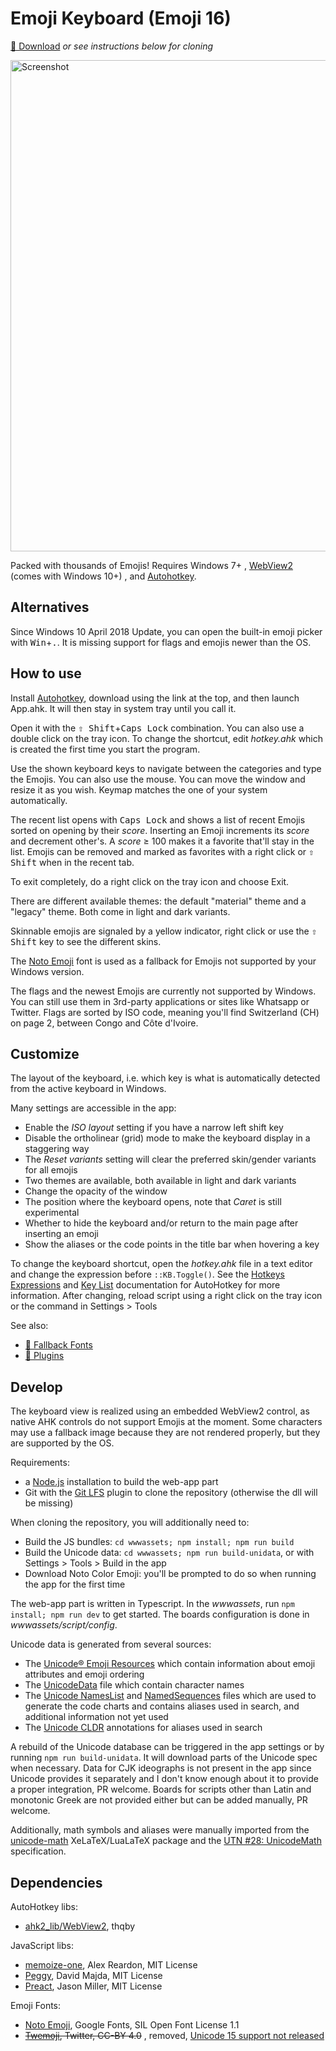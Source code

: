 Emoji Keyboard (Emoji 16)
==============
[💾 Download](https://github.com/gilleswaeber/emoji-keyboard/releases/latest/download/emoji-keyboard.zip) *or see instructions below for cloning*

<img alt="Screenshot" src="https://i.imgur.com/qpVBhXt.png" width="786" />

Packed with thousands of Emojis!
Requires Windows 7+
, [WebView2](https://go.microsoft.com/fwlink/p/?LinkId=2124703) (comes with Windows 10+)
, and [Autohotkey](https://autohotkey.com/).

Alternatives
------------
Since Windows 10 April 2018 Update, you can open the built-in emoji picker with <kbd>Win</kbd>+<kbd>.</kbd>.
It is missing support for flags and emojis newer than the OS.

How to use
----------
Install [Autohotkey](https://autohotkey.com/), download using the link at the top, and then launch App.ahk. It will then stay in
system tray until you call it.

Open it with the <kbd>⇧ Shift</kbd>+<kbd>Caps Lock</kbd> combination.
You can also use a double click on the tray icon.
To change the shortcut, edit *hotkey.ahk* which is created the first time you start the program.

Use the shown keyboard keys to navigate between the categories and type the Emojis. You can also use the mouse. You can move the window and resize it as you wish.
Keymap matches the one of your system automatically.

The recent list opens with <kbd>Caps Lock</kbd> and shows a list of recent Emojis sorted on opening by their *score*. Inserting an Emoji increments its *score* and decrement other's.
A *score* ≥ 100 makes it a favorite that'll stay in the list.
Emojis can be removed and marked as favorites with a right click or <kbd>⇧ Shift</kbd> when in the recent tab.

To exit completely, do a right click on the tray icon and choose Exit.

There are different available themes: the default "material" theme and a "legacy" theme. Both come in light and dark variants.

Skinnable emojis are signaled by a yellow indicator, right click or use the <kbd>⇧ Shift</kbd> key to see the different skins.

The [Noto Emoji](https://github.com/googlefonts/noto-emoji) font is used as a fallback for Emojis not supported by your Windows version.

The flags and the newest Emojis are currently not supported by Windows. You can still use them in 3rd-party applications or sites like Whatsapp or Twitter.
Flags are sorted by ISO code, meaning you'll find Switzerland (CH) on page 2, between Congo and Côte d'Ivoire.

Customize
---------
The layout of the keyboard, i.e. which key is what is automatically detected from the active keyboard in Windows.

Many settings are accessible in the app:
- Enable the *ISO layout* setting if you have a narrow left shift key
- Disable the ortholinear (grid) mode to make the keyboard display in a staggering way
- The *Reset variants* setting will clear the preferred skin/gender variants for all emojis
- Two themes are available, both available in light and dark variants
- Change the opacity of the window
- The position where the keyboard opens, note that *Caret* is still experimental
- Whether to hide the keyboard and/or return to the main page after inserting an emoji
- Show the aliases or the code points in the title bar when hovering a key

To change the keyboard shortcut, open the *hotkey.ahk* file in a text editor and change the expression before
`::KB.Toggle()`. See the [Hotkeys Expressions](https://www.autohotkey.com/docs/v2/Hotkeys.htm) and
[Key List](https://www.autohotkey.com/docs/v2/KeyList.htm) documentation for AutoHotkey for more information.
After changing, reload script using a right click on the tray icon or the command in Settings > Tools

See also:

- [🔣 Fallback Fonts](https://github.com/gilleswaeber/emoji-keyboard/wiki/Fallback-Fonts)
- [🪇 Plugins](https://github.com/gilleswaeber/emoji-keyboard/wiki/Plugins)

Develop
-------
The keyboard view is realized using an embedded WebView2 control, as native AHK controls do not support Emojis at the
moment.
Some characters may use a fallback image because they are not rendered properly, but they are supported by the OS.

Requirements:
- a [Node.js](https://nodejs.org/en/download/) installation to build the web-app part
- Git with the [Git LFS](https://git-lfs.com/) plugin to clone the repository (otherwise the dll will be missing)


When cloning the repository, you will additionally need to:
- Build the JS bundles: `cd wwwassets; npm install; npm run build`
- Build the Unicode data: `cd wwwassets; npm run build-unidata`, or with Settings > Tools > Build in the app
- Download Noto Color Emoji: you'll be prompted to do so when running the app for the first time


The web-app part is written in Typescript.
In the *wwwassets*, run `npm install; npm run dev` to get started.
The boards configuration is done in *wwwassets/script/config*.

Unicode data is generated from several sources:

- The [Unicode® Emoji Resources](http://unicode.org/emoji/) which contain information about emoji attributes and emoji
  ordering
- The [UnicodeData](http://unicode.org/Public/3.0-Update/UnicodeData-3.0.0.html) file which contain character names
- The [Unicode NamesList](https://unicode.org/Public/UNIDATA/NamesList.txt)
  and [NamedSequences](https://unicode.org/Public/UNIDATA/NamedSequences.txt) files which are used to generate the code
  charts
  and contains aliases used in search, and additional information not yet used
- The [Unicode CLDR](https://cldr.unicode.org/) annotations for aliases used in search

A rebuild of the Unicode database can be triggered in the app settings or by running `npm run build-unidata`. It will download parts of the Unicode spec when
necessary.
Data for CJK ideographs is not present in the app since Unicode provides it separately and I don't know enough about it
to provide a proper integration, PR welcome.
Boards for scripts other than Latin and monotonic Greek are not provided either but can be added manually, PR welcome.

Additionally, math symbols and aliases were manually imported from the [unicode-math](https://wspr.io/unicode-math/)
XeLaTeX/LuaLaTeX package and the [UTN #28: UnicodeMath](https://www.unicode.org/notes/tn28/) specification.

Dependencies
------------
AutoHotkey libs:

- [ahk2_lib/WebView2](https://github.com/thqby/ahk2_lib), thqby

JavaScript libs:

- [memoize-one](https://github.com/alexreardon/memoize-one.git), Alex Reardon, MIT License
- [Peggy](https://peggyjs.org/), David Majda, MIT License
- [Preact](https://preactjs.com/), Jason Miller, MIT License

Emoji Fonts:

- [Noto Emoji](https://github.com/googlefonts/noto-emoji), Google Fonts, SIL Open Font License 1.1
- <del>[Twemoji](https://github.com/twitter/twemoji), Twitter, CC-BY 4.0</del>
  , removed, [Unicode 15 support not released](https://github.com/twitter/twemoji/issues/570)

